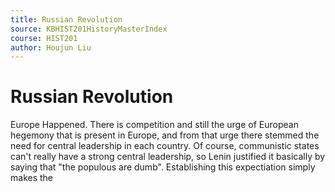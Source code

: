 ```yaml
---
title: Russian Revolution
source: KBHIST201HistoryMasterIndex
course: HIST201
author: Houjun Liu
---
```


# Russian Revolution
Europe Happened. There is competition and still the urge of European hegemony that is present in Europe, and from that urge there stemmed the need for central leadership in each country. Of course, communistic states can't really have a strong central leadership, so Lenin justified it basically by saying that "the populous are dumb". Establishing this expectiation simply makes the 

